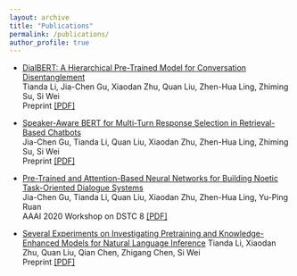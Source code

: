 ```yaml
---
layout: archive
title: "Publications"
permalink: /publications/
author_profile: true
---
```




* [DialBERT: A Hierarchical Pre-Trained Model for Conversation Disentanglement](https://arxiv.org/pdf/2004.03760.pdf)  
  Tianda Li, Jia-Chen Gu, Xiaodan Zhu, Quan Liu, Zhen-Hua Ling, Zhiming Su, Si Wei  
  Preprint [[PDF]](https://arxiv.org/pdf/2004.03760.pdf)


* [Speaker-Aware BERT for Multi-Turn Response Selection in Retrieval-Based Chatbots](https://arxiv.org/pdf/2004.03588.pdf)  
  Jia-Chen Gu, Tianda Li, Quan Liu, Xiaodan Zhu, Zhen-Hua Ling, Zhiming Su, Si Wei  
  Preprint [[PDF]](https://arxiv.org/abs/1904.12104)



* [Pre-Trained and Attention-Based Neural Networks for Building Noetic Task-Oriented Dialogue Systems](https://arxiv.org/pdf/2004.01940.pdf)  
 Jia-Chen Gu, Tianda Li, Quan Liu, Xiaodan Zhu, Zhen-Hua Ling, Yu-Ping Ruan  
 AAAI 2020 Workshop on DSTC 8 [[PDF]](https://arxiv.org/pdf/2004.01940.pdf)


* [Several Experiments on Investigating Pretraining and Knowledge-Enhanced Models for Natural Language Inference](https://arxiv.org/abs/1904.12104) 
  Tianda Li, Xiaodan Zhu, Quan Liu, Qian Chen, Zhigang Chen, Si Wei  
  Preprint  [[PDF]](https://arxiv.org/abs/1904.12104)

 


